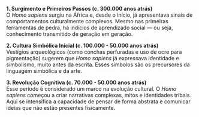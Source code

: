 **1. Surgimento e Primeiros Passos (c. 300.000 anos atrás)**  
O _Homo sapiens_ surgiu na África e, desde o início, já apresentava sinais de comportamentos culturalmente complexos. Mesmo nas primeiras ferramentas de pedra, há indícios de aprendizado social — ou seja, conhecimento transmitido de geração em geração.

**2. Cultura Simbólica Inicial (c. 100.000 - 50.000 anos atrás)**  
Vestígios arqueológicos (como conchas perfuradas e uso de ocre para pigmentação) sugerem que _Homo sapiens_ já expressava identidade e simbolismo, muito antes da escrita. Esses símbolos são os precursores da linguagem simbólica e da arte.

**3. Revolução Cognitiva (c. 70.000 - 50.000 anos atrás)**  
Esse período é considerado um marco na evolução cultural. O _Homo sapiens_ começou a criar narrativas complexas, mitos e identidades tribais. Aqui se intensifica a capacidade de pensar de forma abstrata e comunicar ideias que não estão presentes fisicamente.